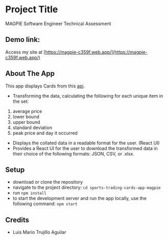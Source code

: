 # Project Title
MAGPIE Software Engineer Technical Assessment
## Demo link:
Access my site at [https://magpie-c359f.web.app/](https://magpie-c359f.web.app/)


## About The App
This app displays Cards from this [api](https://mocki.io/v1/70f45519-0232-463b-bd4f-88e9d7213d26).

- Transforming the data, calculating the following for each unique item in the set:
1. average price
2. lower bound
3. upper bound
4. standard deviation
5. peak price and day it occurred

- Displays the collated data in a readable format for the user. (React UI)
- Provides a React UI for the user to download the transformed data in their choice of the following formats: JSON, CSV, or .xlsx.


## Setup
- download or clone the repository
- navigate to the project directory: `cd sports-trading-cards-app-magpie`
- run `npm install`
- to start the development server and run the app locally, use the following command: `npm start`
  

## Credits
- Luis Mario Trujillo Aguilar
